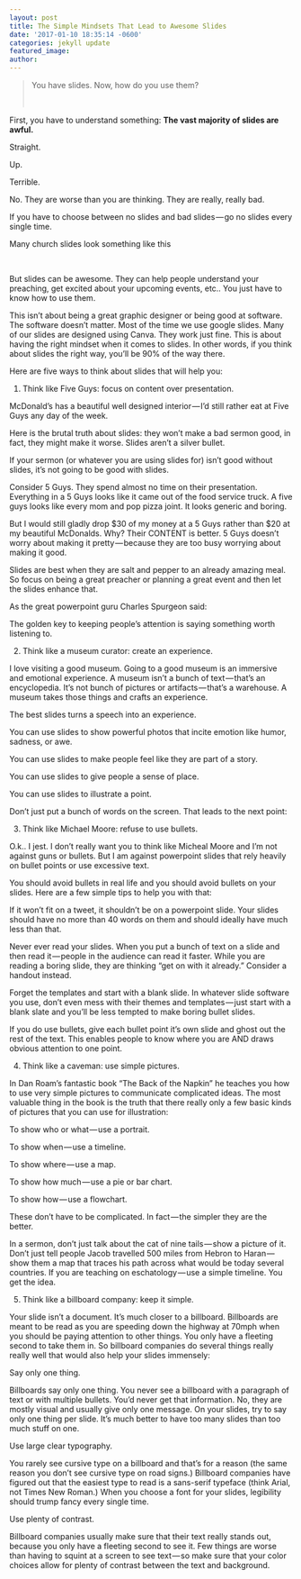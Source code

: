```yaml
---
layout: post
title: The Simple Mindsets That Lead to Awesome Slides
date: '2017-01-10 18:35:14 -0600'
categories: jekyll update
featured_image:
author:
---
```



> You have slides. Now, how do you use them?
>
>
> &nbsp;

First, you have to understand something:&nbsp;**The vast majority of slides are awful.**

Straight.

Up.

Terrible.

No. They are worse than you are thinking. They are really, really bad.

If you have to choose between no slides and bad slides — go no slides every single time.

Many church slides look something like this

&nbsp;

But slides can be awesome. They can help people understand your preaching, get excited about your upcoming events, etc.. You just have to know how to use them.

This isn’t about being a great graphic designer or being good at software. The software doesn’t matter. Most of the time we use google slides. Many of our slides are designed using Canva. They work just fine. This is about having the right mindset when it comes to slides. In other words, if you think about slides the right way, you’ll be 90% of the way there.

Here are five ways to think about slides that will help you:

1. Think like Five Guys: focus on content over presentation.

McDonald’s has a beautiful well designed interior — I’d still rather eat at Five Guys any day of the week.

Here is the brutal truth about slides: they won’t make a bad sermon good, in fact, they might make it worse. Slides aren’t a silver bullet.

If your sermon (or whatever you are using slides for) isn’t good without slides, it’s not going to be good with slides.

Consider 5 Guys. They spend almost no time on their presentation. Everything in a 5 Guys looks like it came out of the food service truck. A five guys looks like every mom and pop pizza joint. It looks generic and boring.

But I would still gladly drop $30 of my money at a 5 Guys rather than $20 at my beautiful McDonalds. Why? Their CONTENT is better. 5 Guys doesn’t worry about making it pretty — because they are too busy worrying about making it good.

Slides are best when they are salt and pepper to an already amazing meal. So focus on being a great preacher or planning a great event and then let the slides enhance that.

As the great powerpoint guru Charles Spurgeon said:

The golden key to keeping people’s attention is saying something worth listening to.

2. Think like a museum curator: create an experience.

I love visiting a good museum. Going to a good museum is an immersive and emotional experience. A museum isn’t a bunch of text — that’s an encyclopedia. It’s not bunch of pictures or artifacts — that’s a warehouse. A museum takes those things and crafts an experience.

The best slides turns a speech into an experience.

You can use slides to show powerful photos that incite emotion like humor, sadness, or awe.

You can use slides to make people feel like they are part of a story.

You can use slides to give people a sense of place.

You can use slides to illustrate a point.

Don’t just put a bunch of words on the screen. That leads to the next point:

3. Think like Michael Moore: refuse to use bullets.

O.k.. I jest. I don’t really want you to think like Micheal Moore and I’m not against guns or bullets. But I am against powerpoint slides that rely heavily on bullet points or use excessive text.

You should avoid bullets in real life and you should avoid bullets on your slides. Here are a few simple tips to help you with that:

If it won’t fit on a tweet, it shouldn’t be on a powerpoint slide. Your slides should have no more than 40 words on them and should ideally have much less than that.

Never ever read your slides. When you put a bunch of text on a slide and then read it — people in the audience can read it faster. While you are reading a boring slide, they are thinking “get on with it already.” Consider a handout instead.

Forget the templates and start with a blank slide. In whatever slide software you use, don’t even mess with their themes and templates — just start with a blank slate and you’ll be less tempted to make boring bullet slides.

If you do use bullets, give each bullet point it’s own slide and ghost out the rest of the text. This enables people to know where you are AND draws obvious attention to one point.

4. Think like a caveman: use simple pictures.

In Dan Roam’s fantastic book “The Back of the Napkin” he teaches you how to use very simple pictures to communicate complicated ideas. The most valuable thing in the book is the truth that there really only a few basic kinds of pictures that you can use for illustration:

To show who or what — use a portrait.

To show when — use a timeline.

To show where — use a map.

To show how much — use a pie or bar chart.

To show how — use a flowchart.

These don’t have to be complicated. In fact — the simpler they are the better.

In a sermon, don’t just talk about the cat of nine tails — show a picture of it. Don’t just tell people Jacob travelled 500 miles from Hebron to Haran — show them a map that traces his path across what would be today several countries. If you are teaching on eschatology — use a simple timeline. You get the idea.

5. Think like a billboard company: keep it simple.

Your slide isn’t a document. It’s much closer to a billboard. Billboards are meant to be read as you are speeding down the highway at 70mph when you should be paying attention to other things. You only have a fleeting second to take them in. So billboard companies do several things really really well that would also help your slides immensely:

Say only one thing.

Billboards say only one thing. You never see a billboard with a paragraph of text or with multiple bullets. You’d never get that information. No, they are mostly visual and usually give only one message. On your slides, try to say only one thing per slide. It’s much better to have too many slides than too much stuff on one.

Use large clear typography.

You rarely see cursive type on a billboard and that’s for a reason (the same reason you don’t see cursive type on road signs.) Billboard companies have figured out that the easiest type to read is a sans-serif typeface (think Arial, not Times New Roman.) When you choose a font for your slides, legibility should trump fancy every single time.

Use plenty of contrast.

Billboard companies usually make sure that their text really stands out, because you only have a fleeting second to see it. Few things are worse than having to squint at a screen to see text — so make sure that your color choices allow for plenty of contrast between the text and background.